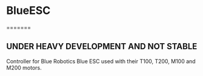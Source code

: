 # BlueESC
=======

## UNDER HEAVY DEVELOPMENT AND NOT STABLE

Controller for Blue Robotics Blue ESC used with their T100, T200, M100 and M200 motors.
